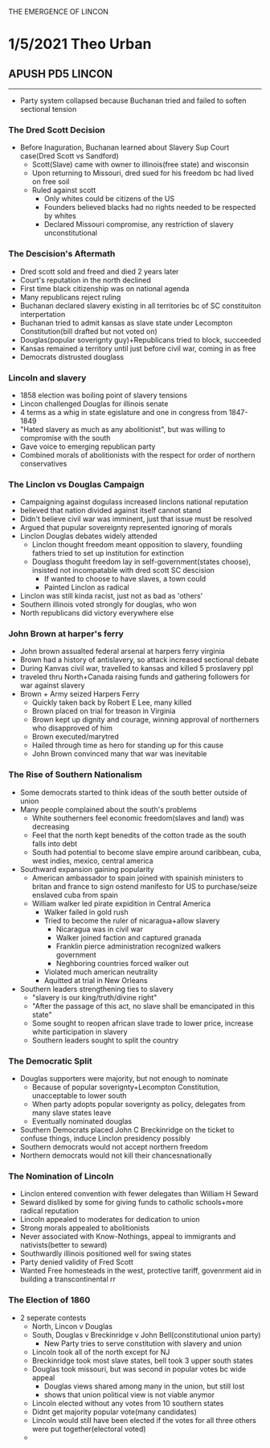 THE EMERGENCE OF LINCON

# 1/5/2021 Theo Urban
## APUSH PD5 LINCON
***
 - Party system collapsed because Buchanan tried and failed to soften sectional tension

### The Dred Scott Decision
 - Before Inaguration, Buchanan learned about Slavery Sup Court case(Dred Scott vs Sandford)
	 - Scott(Slave) came with owner to illinois(free state) and wisconsin
	 - Upon returning to Missouri, dred sued for his freedom bc had lived on free soil
	 - Ruled against scott
		 - Only whites could be citizens of the US
		 - Founders believed blacks had no rights needed to be respected by whites
		 - Declared Missouri compromise, any restriction of slavery unconstitutional

### The Descision's Aftermath
 - Dred scott sold and freed and died 2 years later
 - Court's reputation in the north declined
 - First time black citizenship was on national agenda
 - Many republicans reject ruling
 - Buchanan declared slavery existing in all territories bc of SC constituiton interpertation
 - Buchanan tried to admit kansas as slave state under Lecompton Constitution(bill drafted but not voted on)
 - Douglas(popular soverignty guy)+Republicans tried to block, succeeded
 - Kansas remained a territory until just before civil war, coming in as free
 - Democrats distrusted douglass

### Lincoln and slavery
 - 1858 election was boiling point of slavery tensions
 - Lincon challenged Douglas for illinois senate
 - 4 terms as a whig in state egislature and one in congress from 1847-1849
 - "Hated slavery as much as any abolitionist", but was willing to compromise with the south
 - Gave voice to emerging republican party
 - Combined morals of abolitionists with the respect for order of northern conservatives

### The Linclon vs Douglas Campaign
 - Campaigning against dogulass increased linclons national reputation
 - believed that nation divided against itself cannot stand
 - Didn't believe civil war was imminent, just that issue must be resolved
 - Argued that pupular sovereignty represented ignoring of morals
 - Linclon Douglas debates widely attended
	 - Linclon thought freedom meant opposition to slavery, foundiing fathers tried to set up institution for extinction
	 - Douglass thoguht freedom lay in self-government(states choose), insisted not incompatable with dred scott SC descision
		 - If wanted to choose to have slaves, a town could
		 - Painted Linclon as radical
 - Linclon was still kinda racist, just not as bad as 'others'
 - Southern illinois voted strongly for douglas, who won
 - North republicans did victory everywhere else

### John Brown at harper's ferry
 - John brown assualted federal arsenal at harpers ferry virginia
 - Brown had a history of antislavery, so attack increased sectional debate
 - During Kanvas civil war, travelled to kansas and killed 5 proslavery ppl
 - traveled thru North+Canada raising funds and gathering followers for war against slavery
 - Brown + Army seized Harpers Ferry
	 - Quickly taken back by Robert E Lee, many killed
	 - Brown placed on trial for treason in Virginia
	 - Brown kept up dignity and courage, winning approval of northerners who disapproved of him
	 - Brown executed/marytred
	 - Hailed through time as hero for standing up for this cause
	 - John Brown convinced many that war was inevitable

### The Rise of Southern Nationalism
 - Some democrats started to think ideas of the south better outside of union
 - Many people complained about the south's problems
	 - White southerners feel economic freedom(slaves and land) was decreasing
	 - Feel that the north kept benedits of the cotton trade as the south falls into debt
	 - South had potential to become slave empire around caribbean, cuba, west indies, mexico, central america
 - Southward expansion gaining popularity
	 - American ambassador to spain joined with spainish ministers to britan and france to sign ostend manifesto for US to purchase/seize enslaved cuba from spain
	 - William walker led pirate expidition in Central America
		 - Walker failed in gold rush
		 - Tried to become the ruler of nicaragua+allow slavery
			 - Nicaragua was in civil war
			 - Walker joined faction and captured granada
			 - Franklin pierce administration recognized walkers government
			 - Neghboring countries forced walker out
		 - Violated much american neutrality
		 - Aquitted at trial in New Orleans
 - Southern leaders strengthening ties to slavery
	 - "slavery is our king/truth/divine right"
	 - "After the passage of this act, no slave shall be emancipated in this state"
	 - Some sought to reopen african slave trade to lower price, increase white participation in slavery
	 - Southern leaders sought to split the country

### The Democratic Split
 - Douglas supporters were majority, but not enough to nominate
	 - Because of popular soverignty+Lecompton Constitution, unacceptable to lower south
	 - When party adopts popular soverignty as policy, delegates from many slave states leave
	 - Eventually nominated douglas
 - Southern Democrats placed John C Breckinridge on the ticket to confuse things, induce Linclon presidency possibly
 - Southern democrats would not accept northern freedom
 - Northern democrats would not kill their chancesnationally

### The Nomination of Lincoln
 - Linclon entered convention with fewer delegates than William H Seward
 - Seward disliked by some for giving funds to catholic schools+more radical reputation
 - Lincoln appealed to moderates for dedication to union
 - Strong morals appealed to abolitionists
 - Never associated with Know-Nothings, appeal to immigrants and nativists(better to seward)
 - Southwardly illinois positioned well for swing states
 - Party denied validity of Fred Scott
 - Wanted Free homesteads in the west, protective tariff, govenrment aid in building a transcontinental rr

### The Election of 1860
 - 2 seperate contests
	 - North, Lincon v Douglas
	 - South, Douglas v Breckinridge v John Bell(constitutional union party)
		 - New Party tries to serve constitution with slavery and union
	 - Lincoln took all of the north except for NJ
	 - Breckinridge took most slave states, bell took 3 upper south states
	 - Douglas took missouri, but was second in popular votes bc wide appeal
		 - Douglas views shared among many in the union, but still lost
		 - shows that union political view is not viable anymor
	 - Lincoln elected without any votes from 10 southern states
	 - Didnt get majority popular vote(many candidates)
	 - Lincoln would still have been elected if the votes for all three others were put together(electoral voted)
	 - 